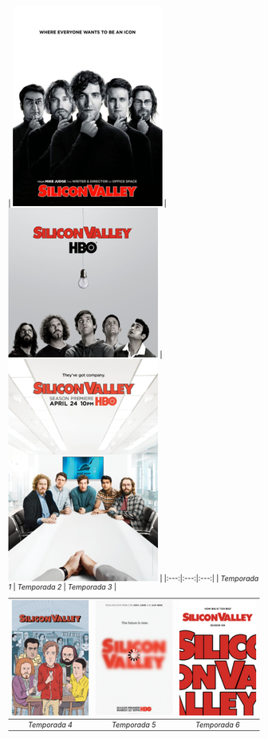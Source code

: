 

| <a href="/Silicon-Valley/Season-1">
    <img src="/Silicon-Valley/sources/Silicon-Valley-temporada-1.jpg" width="300"></a> | <a href="/Silicon-Valley/Season-2">
    <img src="/Silicon-Valley/sources/Silicon-Valley-temporada-2.jpg" width="300"></a> | <a href="/Silicon-Valley/Season-3">
    <img src="/Silicon-Valley/sources/Silicon-Valley-temporada-3.jpg" width="300"></a> |
|:---:|:---:|:---:|
| *Temporada 1* | *Temporada 2* | *Temporada 3* |

|  <a href="/Silicon-Valley/Season-4"><img src="/Silicon-Valley/sources/Silicon-Valley-temporada-4.jpg" width="300"></a> | <a href="/Silicon-Valley/Season-5"><img src="/Silicon-Valley/sources/Silicon-Valley-temporada-5.jpg" width="300"></a> | <a href="/Silicon-Valley/Season-6"><img src="/Silicon-Valley/sources/Silicon-Valley-temporada-6.jpg" width="300"></a> |
|:---:|:---:|:---:|
| *Temporada 4* | *Temporada 5*| *Temporada 6*|